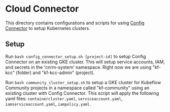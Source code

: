 # Cloud Connector

This directory contains configurations and scripts for using
[Config Connector](https://cloud.google.com/config-connector/) to setup
Kubernetes clusters.

## Setup

Run `bash config_connector_setup.sh [project-id]` to setup Config Connector on
an existing GKE cluster. This will setup service accounts, IAM, and secrets in
the 'cnrm-system' namespace. Right now we are using "kf-kcc" (folder) and
"kf-kcc-admin" (project).

Run `bash community_cluster_setup.sh` to setup a GKE cluster for Kubeflow
Community projects in a namespace called "kf-community" using an existing
cluster with Config Connector. This script will apply the following yaml files:
`containercluster.yaml`, `serviceaccount.yaml`, `iamserviceaccount.yaml`,
`iampolicy.yaml`.
